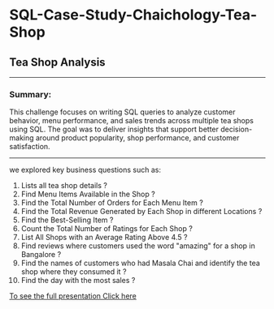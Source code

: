# SQL-Case-Study-Chaichology-Tea-Shop

## Tea Shop Analysis

---

### Summary:
This challenge focuses on writing SQL queries to analyze customer behavior, menu performance, and sales trends across multiple tea shops using SQL. The goal was to deliver insights that support better decision-making around product popularity, shop performance, and customer satisfaction.

---

 we explored key business questions such as:
1) Lists all tea shop details ?
2) Find Menu Items Available in the Shop ?
3) Find the Total Number of Orders for Each Menu Item ?
4) Find the Total Revenue Generated by Each Shop in different Locations ?
5) Find the Best-Selling Item ?
6) Count the Total Number of Ratings for Each Shop ?
7) List All Shops with an Average Rating Above 4.5 ?
8) Find reviews where customers used the word "amazing" for a shop in Bangalore ?
9) Find the names of customers who had Masala Chai and identify the tea shop where they consumed it ?
10) Find the day with the most sales ?

[To see the full presentation Click here](https://github.com/ankiie/SQL-Case-Study-Chaichology-Tea-Shop-/blob/main/chaichology%20sql%20case%20study.pdf)
